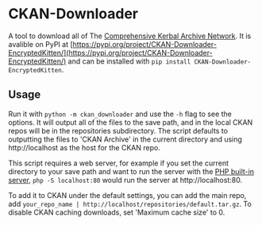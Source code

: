 # CKAN-Downloader
A tool to download all of The [Comprehensive Kerbal Archive Network](https://github.com/KSP-CKAN/CKAN).
It is avalible on PyPI at [https://pypi.org/project/CKAN-Downloader-EncryptedKitten/](https://pypi.org/project/CKAN-Downloader-EncryptedKitten/) and can be installed with `pip install CKAN-Downloader-EncryptedKitten`.
## Usage
Run it with `python -m ckan_downloader` and use the `-h` flag to see the options.
It will output all of the files to the save path, and in the local CKAN repos will be in the repositories subdirectory.
The script defaults to outputting the files to 'CKAN Archive' in the current directory and using http://localhost as the host for the CKAN repo.

This script requires a web server, for example if you set the current directory to your save path and want to run the server with the [PHP built-in server](https://www.php.net/manual/en/features.commandline.webserver.php), `php -S localhost:80` would run the server at http://localhost:80.

To add it to CKAN under the default settings, you can add the main repo, add `your_repo_name | http://localhost/repositories/default.tar.gz`.
To disable CKAN caching downloads, set 'Maximum cache size' to 0.
